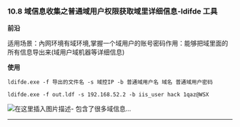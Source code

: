 ### 10.8 域信息收集之普通域用户权限获取域里详细信息-ldifde 工具

**前沿**

适用场景：內网环境有域环境,掌握一个域用户的账号密码作用：能够把域里面的所有信息导出来(域用户域机器等详细信息)

**使用**

    ldifde.exe -f 导出的文件名 -s 域控IP -b 普通域用户名 域名 普通域用户密码
    
    ldifde.exe -f out.ldf -s 192.168.52.2 -b iis_user hack 1qaz@WSX
    
        

![在这里插入图片描述](https://cubox.pro/c/filters:no_upscale()?imageUrl=https%3A%2F%2Fimg-blog.csdnimg.cn%2F20201009212329288.png%3Fx-oss-process%3Dimage%2Fwatermark%2Ctype_ZmFuZ3poZW5naGVpdGk%2Cshadow_10%2Ctext_aHR0cHM6Ly9ibG9nLmNzZG4ubmV0L3FxXzM0ODAxNzQ1%2Csize_16%2Ccolor_FFFFFF%2Ct_70%23pic_center)-
包含了很多域信息…

* * *